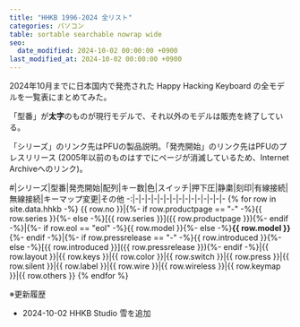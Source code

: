 ```yaml
---
title: "HHKB 1996-2024 全リスト"
categories: パソコン
table: sortable searchable nowrap wide
seo:
  date_modified: 2024-10-02 00:00:00 +0900
last_modified_at: 2024-10-02 00:00:00 +0900
---
```


2024年10月までに日本国内で発売された Happy Hacking Keyboard の全モデルを一覧表にまとめてみた。

「型番」が**太字**のものが現行モデルで、それ以外のモデルは販売を終了している。

「シリーズ」のリンク先はPFUの製品説明。「発売開始」のリンク先はPFUのプレスリリース (2005年以前のものはすでにページが消滅しているため、Internet Archiveへのリンク)。

\#|シリーズ|型番|発売開始|配列|キー数|色|スイッチ|押下圧|静粛|刻印|有線接続|無線接続|キーマップ変更|その他
-:|-|-|-|-|-|-|-|-|-|-|-|-|-|-|-
{% for row in site.data.hhkb -%}
{{ row.no }}|{%- if row.productpage == "-" -%}{{ row.series }}{%- else -%}[{{ row.series }}]({{ row.productpage }}){%- endif -%}|{%- if row.eol == "eol" -%}{{ row.model }}{%- else -%}**{{ row.model }}**{%- endif -%}|{%- if row.pressrelease == "-" -%}{{ row.introduced }}{%- else -%}[{{ row.introduced }}]({{ row.pressrelease }}){%- endif -%}|{{ row.layout }}|{{ row.keys }}|{{ row.color }}|{{ row.switch }}|{{ row.press }}|{{ row.silent }}|{{ row.label }}|{{ row.wire }}|{{ row.wireless }}|{{ row.keymap }}|{{ row.others }}
{% endfor %}

※更新履歴

- 2024-10-02 HHKB Studio 雪を追加
